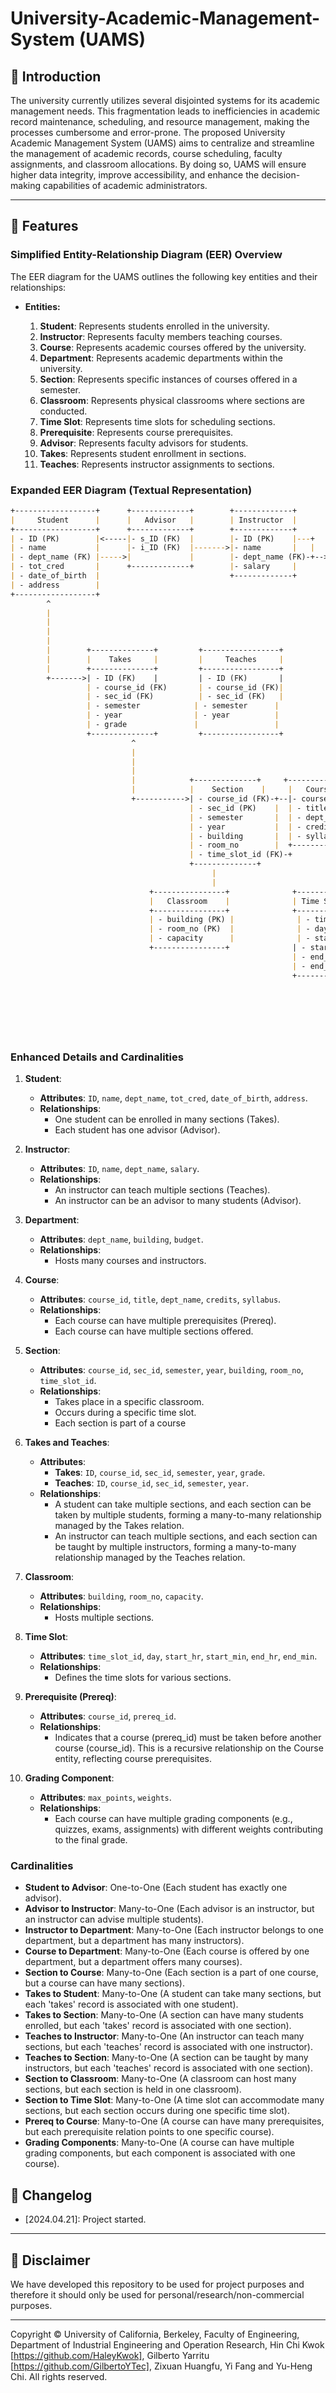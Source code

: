 # University-Academic-Management-System (UAMS)




## 🔆 Introduction

The university currently utilizes several disjointed systems for its academic management needs. This fragmentation leads to inefficiencies in academic record maintenance, scheduling, and resource management, making the processes cumbersome and error-prone. The proposed University Academic Management System (UAMS) aims to centralize and streamline the management of academic records, course scheduling, faculty assignments, and classroom allocations. By doing so, UAMS will ensure higher data integrity, improve accessibility, and enhance the decision-making capabilities of academic administrators.

---
## 🥳 Features
### Simplified Entity-Relationship Diagram (EER) Overview

The EER diagram for the UAMS outlines the following key entities and their relationships:

- **Entities:**

    1. **Student**: Represents students enrolled in the university.
    2. **Instructor**: Represents faculty members teaching courses.
    3. **Course**: Represents academic courses offered by the university.
    4. **Department**: Represents academic departments within the university.
    5. **Section**: Represents specific instances of courses offered in a semester.
    6. **Classroom**: Represents physical classrooms where sections are conducted.
    7. **Time Slot**: Represents time slots for scheduling sections.
    8. **Prerequisite**: Represents course prerequisites.
    9. **Advisor**: Represents faculty advisors for students.
    10. **Takes**: Represents student enrollment in sections.
    11. **Teaches**: Represents instructor assignments to sections.



### Expanded EER Diagram (Textual Representation)

```md
+------------------+      +-------------+        +-------------+
|     Student      |      |   Advisor   |        | Instructor  |
+------------------+      +-------------+        +-------------+
| - ID (PK)        |<-----|- s_ID (FK)  |        |- ID (PK)    |---+
| - name           |      |- i_ID (FK)  |------->|- name       |   |
| - dept_name (FK) |----->|             |        |- dept_name (FK)-+-->+----------------+
| - tot_cred       |      +-------------+        |- salary     |       |  Department    |
| - date_of_birth  |                             +-------------+       +----------------+
| - address        |                                                      | - dept_name (PK) |
+------------------+                                                      | - building       |
        ^                                                                | - budget         |
        |                                                                +----------------+
        |                                                                      ^
        |                                                                      |
        |                                                                      |
        |        +--------------+         +-----------------+                  |
        |        |    Takes     |         |     Teaches     |                  |
        |        +--------------+         +-----------------+                  |
        +------->| - ID (FK)    |         | - ID (FK)       |                  |
                 | - course_id (FK)       | - course_id (FK)|                  |
                 | - sec_id (FK)          | - sec_id (FK)   |                  |
                 | - semester            | - semester      |                  |
                 | - year                | - year          |                  |
                 | - grade               |                 |                  |
                 +--------------+         +-----------------+                  |
                           ^                                                 |
                           |                                                 |
                           |                                                 |
                           |                                                 |
                           |            +--------------+     +-------------+ |
                           |            |    Section    |     |   Course   | |
                           +----------->| - course_id (FK)-+--|- course_id(PK)|
                                        | - sec_id (PK)    |  | - title      | |
                                        | - semester       |  | - dept_name(FK)|
                                        | - year           |  | - credits    | |
                                        | - building       |  | - syllabus   | |
                                        | - room_no        |  +-------------+ |
                                        | - time_slot_id (FK)-+               |
                                        +--------------+                      |
                                             |                                 |
                                             |                                 |
                               +----------------+              +------------+ |
                               |   Classroom    |              | Time Slot  | |
                               +----------------+              +------------+ |
                               | - building (PK) |              | - time_slot_id (PK)|
                               | - room_no (PK)  |              | - day            |
                               | - capacity      |              | - start_hr       |
                               +----------------+              | - start_min      |
                                                               | - end_hr         |
                                                               | - end_min        |<---+
                                                               +------------+          |
                                                                               +-------------+
                                                                               |   Prereq    |
                                                                               +-------------+
                                                                               | - course_id (FK)
                                                                               | - prereq_id (FK)
                                                                               +-------------+
```
                                                                    
 

### Enhanced Details and Cardinalities

1. **Student**:
   - **Attributes**: `ID`, `name`, `dept_name`, `tot_cred`, `date_of_birth`, `address`.
   - **Relationships**:
     - One student can be enrolled in many sections (Takes).
     - Each student has one advisor (Advisor).

2. **Instructor**:
   - **Attributes**: `ID`, `name`, `dept_name`, `salary`.
   - **Relationships**:
     - An instructor can teach multiple sections (Teaches).
     - An instructor can be an advisor to many students (Advisor).

3. **Department**:
   - **Attributes**: `dept_name`, `building`, `budget`.
   - **Relationships**:
     - Hosts many courses and instructors.

4. **Course**:
   - **Attributes**: `course_id`, `title`, `dept_name`, `credits`, `syllabus`.
   - **Relationships**:
     - Each course can have multiple prerequisites (Prereq).
     - Each course can have multiple sections offered.

5. **Section**:
   - **Attributes**: `course_id`, `sec_id`, `semester`, `year`, `building`, `room_no`, `time_slot_id`.
   - **Relationships**:
     - Takes place in a specific classroom.
     - Occurs during a specific time slot.
     - Each section is part of a course

6. **Takes and Teaches**:
   - **Attributes**:
     - **Takes**: `ID`, `course_id`, `sec_id`, `semester`, `year`, `grade`.
     - **Teaches**: `ID`, `course_id`, `sec_id`, `semester`, `year`.
   - **Relationships**:
     - A student can take multiple sections, and each section can be taken by multiple students, forming a many-to-many relationship managed by the Takes relation.
     - An instructor can teach multiple sections, and each section can be taught by multiple instructors, forming a many-to-many relationship managed by the Teaches relation.

7. **Classroom**:
   - **Attributes**: `building`, `room_no`, `capacity`.
   - **Relationships**:
     - Hosts multiple sections.

8. **Time Slot**:
   - **Attributes**: `time_slot_id`, `day`, `start_hr`, `start_min`, `end_hr`, `end_min`.
   - **Relationships**:
     - Defines the time slots for various sections.

9. **Prerequisite (Prereq)**:
   - **Attributes**: `course_id`, `prereq_id`.
   - **Relationships**:
     - Indicates that a course (prereq_id) must be taken before another course (course_id). This is a recursive relationship on the Course entity, reflecting course prerequisites.

10. **Grading Component**:
    - **Attributes**: `max_points`, `weights`.
    - **Relationships**:
      - Each course can have multiple grading components (e.g., quizzes, exams, assignments) with different weights contributing to the final grade.

### Cardinalities
- **Student to Advisor**: One-to-One (Each student has exactly one advisor).
- **Advisor to Instructor**: Many-to-One (Each advisor is an instructor, but an instructor can advise multiple students).
- **Instructor to Department**: Many-to-One (Each instructor belongs to one department, but a department has many instructors).
- **Course to Department**: Many-to-One (Each course is offered by one department, but a department offers many courses).
- **Section to Course**: Many-to-One (Each section is a part of one course, but a course can have many sections).
- **Takes to Student**: Many-to-One (A student can take many sections, but each 'takes' record is associated with one student).
- **Takes to Section**: Many-to-One (A section can have many students enrolled, but each 'takes' record is associated with one section).
- **Teaches to Instructor**: Many-to-One (An instructor can teach many sections, but each 'teaches' record is associated with one instructor).
- **Teaches to Section**: Many-to-One (A section can be taught by many instructors, but each 'teaches' record is associated with one section).
- **Section to Classroom**: Many-to-One (A classroom can host many sections, but each section is held in one classroom).
- **Section to Time Slot**: Many-to-One (A time slot can accommodate many sections, but each section occurs during one specific time slot).
- **Prereq to Course**: Many-to-One (A course can have many prerequisites, but each prerequisite relation points to one specific course).
- **Grading Components**: Many-to-One (A course can have multiple grading components, but each component is associated with one course).

## 📝 Changelog
- [2024.04.21]: Project started.

---

## 📢 Disclaimer
We have developed this repository to be used for project purposes and therefore it should only be used for personal/research/non-commercial purposes.

---

Copyright © University of California, Berkeley, Faculty of Engineering, Department of Industrial Engineering and Operation Research, Hin Chi Kwok [https://github.com/HaleyKwok], Gilberto Yarritu [https://github.com/GilbertoYTec], Zixuan Huangfu, Yi Fang and Yu-Heng Chi. All rights reserved.

